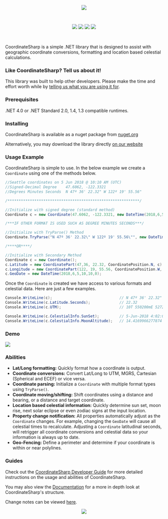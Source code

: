 <p align="center"><img src="https://s8.postimg.cc/y7wuenuzp/LOGO_COORDINATE_SHARP.jpg"></p>
<br/>
<p align="center">
<img src="https://img.shields.io/github/v/release/Tronald/CoordinateSharp"/>
<img src="https://img.shields.io/nuget/dt/CoordinateSharp"/>
<img src="https://img.shields.io/github/issues-raw/Tronald/CoordinateSharp"/>
<img src="https://img.shields.io/website/https/coordinatesharp.com"/>
</p>
<br/>

CoordinateSharp is a simple .NET library that is designed to assist with geographic coordinate conversions, formatting and location based celestial calculations.

### Like CoordinateSharp? Tell us about it!

This library was built to help other developers. Please make the time and effort worth while by [telling us what you are using it for](https://github.com/Tronald/CoordinateSharp/issues/79).

### Prerequisites
.NET 4.0 or .NET Standard 2.0, 1.4, 1.3 compatible runtimes.

### Installing
CoordinateSharp is available as a nuget package from [nuget.org](https://www.nuget.org/packages/CoordinateSharp/)

Alternatively, you may download the library directly [on our website](https://www.coordinatesharp.com/Download)

### Usage Example


CoordinateSharp is simple to use. In the below example we create a `Coordinate` using one of the methods below.

```csharp
//Seattle coordinates on 5 Jun 2018 @ 10:10 AM (UTC)
//Signed-Decimal Degree    47.6062, -122.3321
//Degrees Minutes Seconds  N 47º 36' 22.32" W 122º 19' 55.56"

/***********************************************************/

//Initialize with signed degree (standard method)
Coordinate c = new Coordinate(47.6062, -122.3321, new DateTime(2018,6,5,10,10,0));

/***IF OTHER FORMAT IS USED SUCH AS DEGREE MINUTES SECONDS***/

//Initialize with TryParse() Method
Coordinate.TryParse("N 47º 36' 22.32\" W 122º 19' 55.56\"", new DateTime(2018,6,5,10,10,0), out c);

/****OR****/

//Initialize with Secondary Method
Coordinate c = new Coordinate();
c.Latitude = new CoordinatePart(47,36, 22.32, CoordinatePosition.N, c);
c.Longitude = new CoordinatePart(122, 19, 55.56, CoordinatePosition.W, c);
c.GeoDate = new DateTime(2018,6,5,10,10,0);
```

Once the `Coordinate` is created we have access to various formats and celestial data. Here are just a few examples.
 
 ```C#
Console.WriteLine(c);                              // N 47º 36' 22.32" W 122º 19' 55.56"
Console.WriteLine(c.Latitude.Seconds);             // 22.32
Console.WriteLine(c.UTM);                          // 10T 550200mE 5272748mN

Console.WriteLine(c.CelestialInfo.SunSet);         // 5-Jun-2018 4:02:00 AM
Console.WriteLine(c.CelestialInfo.MoonAltitude);   // 14.4169966277874
```

### Demo

<kbd>
  <img src="https://github.com/Tronald/CoordinateSharp/blob/v2.1.1.1/Graphics/ice_video_20190828-153122.gif">
</kbd>

### Abilities
 
* **Lat/Long formatting:** Quickly format how a coordinate is output.
* **Coordinate conversions:** Convert Lat/Long to UTM, MGRS, Cartesian (Spherical and ECEF) or vice versa.
* **Coordinate parsing:** Initialize a `Coordinate` with multiple format types using `TryParse()`.
* **Coordinate moving/shifting:** Shift coordinates using a distance and bearing, or a distance and target coordinate.
* **Location based celestial information:** Quickly determine sun set, moon rise, next solar eclipse or even zodiac signs at the input location.
* **Property change notification:** All properties automatically adjust as the `Coordinate` changes. For example, changing the `GeoDate` will cause all celestial times to recalculate. Adjusting a `Coordinate` latitudinal seconds, will retrigger all coordinate conversions and celestial data so your information is always up to date. 
* **Geo-Fencing:** Define a perimeter and determine if your coordinate is within or near polylines.

### Guides

Check out the [CoordinateSharp Developer Guide](https://www.coordinatesharp.com/DeveloperGuide) for more detailed instructions on the usage and abilities of CoordinateSharp.

You may also view the [Documentation](https://www.coordinatesharp.com/Help/index.html) for a more in depth look at CoordinateSharp's structure.

Change notes can be viewed [here](https://www.coordinatesharp.com/ChangeNotes).
   
<p align="center"><img src="https://s8.postimg.cc/wvf5cfpqt/LOGO_COORDINATE_SHARP_1.jpg"></p>
